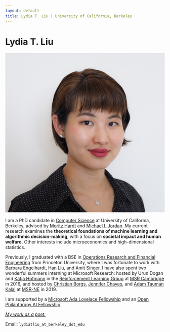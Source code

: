 ```yaml
---
layout: default
title: Lydia T. Liu | University of California, Berkeley
---
```

	
	
# Lydia T. Liu #

<img src="img/2021.jpg" alt="Photo" class="leftside_image" title="Hello!">

I am a PhD candidate in [Computer Science](https://eecs.berkeley.edu/) at University of California, Berkeley, advised by [Moritz Hardt](http://mrtz.org/) and [Michael I. Jordan](https://people.eecs.berkeley.edu/~jordan/). My current research examines the **theoretical foundations of machine learning and algorithmic decision-making**, with a focus on **societal impact and human welfare.** Other interests include microeconomics and high-dimensional statistics.

Previously, I graduated with a BSE in [Operations Research and Financial Engineering](https://orfe.princeton.edu/) from Princeton University, where I was fortunate to work with [Barbara Engelhardt](https://www.cs.princeton.edu/~bee/), [Han Liu](https://www.princeton.edu/~hanliu/), and [Amit Singer](https://web.math.princeton.edu/~amits/). I have also spent two wonderful summers interning at Microsoft Research: hosted by Urun Dogan and [Katja Hofmann](https://www.microsoft.com/en-us/research/people/kahofman/) in the [Reinforcement Learning Group](https://www.microsoft.com/en-us/research/group/reinforcement-learning-group/) at [MSR Cambridge](https://www.microsoft.com/en-us/research/lab/microsoft-research-cambridge/) in 2016, and hosted by [Christian Borgs](http://christianborgs.com/), [Jennifer Chayes](http://jenniferchayes.com/), and [Adam Tauman Kalai](https://www.microsoft.com/en-us/research/people/adum/) at [MSR-NE](https://www.microsoft.com/en-us/research/lab/microsoft-research-new-england/) in 2019.

I am supported by a [Microsoft Ada Lovelace Fellowship](https://www.microsoft.com/en-us/research/academic-program/ada-lovelace-fellowship/) and an [Open Philanthropy AI Fellowship](https://www.openphilanthropy.org/focus/global-catastrophic-risks/potential-risks-advanced-artificial-intelligence/open-phil-ai-fellowship-2019-class).

<!-- [pictures](https://www.flickr.com/photos/158535173@N08/) --> 
[*My work as a poet.*](/writing)



<!-- > **Updates**. (Oct 2021) [I attended MIT EECS Rising Stars 2021](https://risingstars21-eecs.mit.edu/liu-lydia-tingruo/)---[apply](https://risingstars21-eecs.mit.edu) for the fall 2022 workshop at UT Austin! We presented our [poster for _Strategic ranking_](/assets/strategic_ranking_poster.pdf) at the inaugural ACM conference on EAAMO. [_Bandit Learning in Decentralized Matching Markets_](https://jmlr.org/papers/v22/20-1429.html) is in vol. 22 of JMLR. See [EC workshop poster](/assets/decentralizedbandits_poster.pdf) and [FODSI talk](/assets/learning_markets.pdf).--> 


			
Email: `lydiatliu_at_berkeley_dot_edu`


